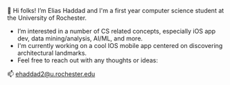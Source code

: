 👋 Hi folks! I’m Elias Haddad and I'm a first year computer science student at the University of Rochester. 

- I’m interested in a number of CS related concepts, especially iOS app dev, data mining/analysis, AI/ML, and more.
- I'm currently working on a cool IOS mobile app centered on discovering architectural landmarks.
- Feel free to reach out with any thoughts or ideas:

📫 ehaddad2@u.rochester.edu 

<!---
ehaddad2/ehaddad2 is a ✨ special ✨ repository because its `README.md` (this file) appears on your GitHub profile.
You can click the Preview link to take a look at your changes.
--->
